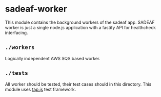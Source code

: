 # sadeaf-worker

This module contains the background workers of the sadeaf app.
SADEAF worker is just a single node.js application with a fastify API for healthcheck interfacing.

## `./workers`

Logically independent AWS SQS based worker. 

## `./tests`

All worker should be tested, their test cases should in this directory.
This module uses [tap.js](https://github.com/tapjs/node-tap) test framework. 
